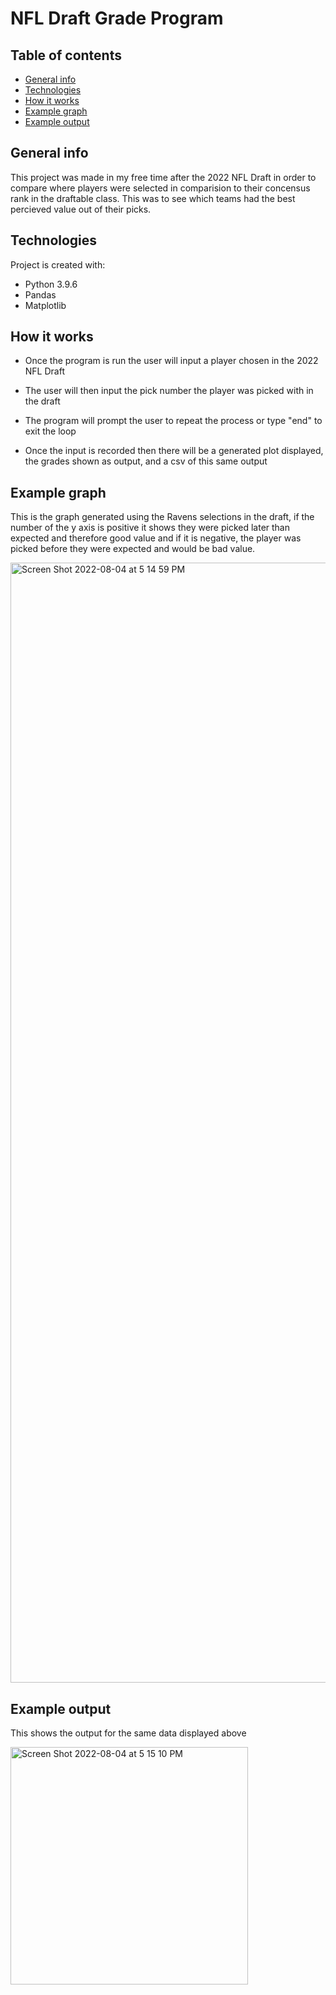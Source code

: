 # NFL Draft Grade Program

## Table of contents
* [General info](#general-info)
* [Technologies](#technologies)
* [How it works](#how-it-works)
* [Example graph](#example-graph)
* [Example output](#example-output)

## General info
This project was made in my free time after the 2022 NFL Draft in order to compare where players were selected in comparision to their concensus rank in the draftable class. This was to see which teams had the best percieved value out of their picks.
	
## Technologies
Project is created with:
* Python 3.9.6
* Pandas
* Matplotlib
	
## How it works
* Once the program is run the user will input a player chosen in the 2022 NFL Draft 

* The user will then input the pick number the player was picked with in the draft
* The program will prompt the user to repeat the process or type "end" to exit the loop
* Once the input is recorded then there will be a generated plot displayed, the grades shown as output, and a csv of this same output

## Example graph
This is the graph generated using the Ravens selections in the draft, if the number of the y axis is positive it shows they were picked later than expected and therefore good value and if it is negative, the player was picked before they were expected and would be bad value.

<img width="1792" alt="Screen Shot 2022-08-04 at 5 14 59 PM" src="https://user-images.githubusercontent.com/78738370/182954173-85a39abe-b31f-43e4-9224-af66dd94a99c.png">

## Example output
This shows the output for the same data displayed above 

<img width="380" alt="Screen Shot 2022-08-04 at 5 15 10 PM" src="https://user-images.githubusercontent.com/78738370/182954298-a1f154c8-c137-4c2a-8551-2036650e3617.png">
